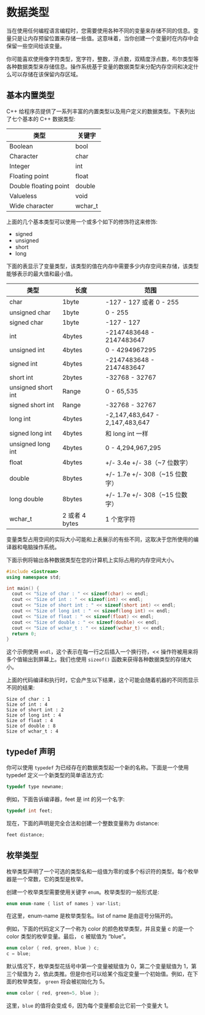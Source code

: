 # 数据类型

当在使用任何编程语言编程时，您需要使用各种不同的变量来存储不同的信息。变量只是让内存预留位置来存储一些值。这意味着，当你创建一个变量时在内存中会保留一些空间给该变量。

你可能喜欢使用像字符类型，宽字符，整数，浮点数，双精度浮点数，布尔类型等各种数据类型来存储信息。操作系统基于变量的数据类型来分配内存空间和决定什么可以存储在该保留内存区域。

## 基本内置类型

C++ 给程序员提供了一系列丰富的内置类型以及用户定义的数据类型。下表列出了七个基本的 C++ 数据类型:

| 类型                  | 关键字  |
| --------------------- | ------- |
| Boolean               | bool    |
| Character             | char    |
| Integer               | int     |
| Floating point        | float   |
| Double floating point | double  |
| Valueless             | void    |
| Wide character        | wchar_t |

上面的几个基本类型可以使用一个或多个如下的修饰符这来修饰:

- signed
- unsigned
- short
- long

下面的表显示了变量类型，该类型的值在内存中需要多少内存空间来存储，该类型能够表示的最大值和最小值。

| 类型               | 长度           | 范围                           |
| ------------------ | -------------- | ------------------------------ |
| char               | 1byte          | -127 - 127 或者 0 - 255        |
| unsigned char      | 1byte          | 0 - 255                        |
| signed char        | 1byte          | -127 - 127                     |
| int                | 4bytes         | -2147483648 - 2147483647       |
| unsigned int       | 4bytes         | 0 - 4294967295                 |
| signed int         | 4bytes         | -2147483648 - 2147483647       |
| short int          | 2bytes         | -32768 - 32767                 |
| unsigned short int | Range          | 0 - 65,535                     |
| signed short int   | Range          | -32768 - 32767                 |
| long int           | 4bytes         | -2,147,483,647 - 2,147,483,647 |
| signed long int    | 4bytes         | 和 long int 一样               |
| unsigned long int  | 4bytes         | 0 - 4,294,967,295              |
| float              | 4bytes         | +/- 3.4e +/- 38（~7 位数字）    |
| double             | 8bytes         | +/- 1.7e +/- 308（~15 位数字）  |
| long double        | 8bytes         | +/- 1.7e +/- 308（~15 位数字）  |
| wchar_t            | 2 或者 4 bytes | 1 个宽字符                     |

变量类型占用空间的实际大小可能和上表展示的有些不同，这取决于您所使用的编译器和电脑操作系统。

下面示例将输出各种数据类型在您的计算机上实际占用的内存空间大小。

```c++
#include <iostream>
using namespace std;

int main() {
  cout << "Size of char : " << sizeof(char) << endl;
  cout << "Size of int : " << sizeof(int) << endl;
  cout << "Size of short int : " << sizeof(short int) << endl;
  cout << "Size of long int : " << sizeof(long int) << endl;
  cout << "Size of float : " << sizeof(float) << endl;
  cout << "Size of double : " << sizeof(double) << endl;
  cout << "Size of wchar_t : " << sizeof(wchar_t) << endl;
  return 0;
}
```

这个示例使用 `endl`，这个表示在每一行之后插入一个换行符，<< 操作符被用来将多个值输出到屏幕上。我们也使用 `sizeof()` 函数来获得各种数据类型的存储大小。

上面的代码编译和执行时，它会产生以下结果，这个可能会随着机器的不同而显示不同的结果:

```
Size of char : 1
Size of int : 4
Size of short int : 2
Size of long int : 4
Size of float : 4
Size of double : 8
Size of wchar_t : 4
```

## typedef 声明

你可以使用 `typedef` 为已经存在的数据类型起一个新的名称。下面是一个使用 typedef 定义一个新类型的简单语法方式:

```c++
typedef type newname;
```

例如，下面告诉编译器，feet 是 int 的另一个名字:

```c++
typedef int feet;
```

现在，下面的声明是完全合法和创建一个整数变量称为 distance:

```c++
feet distance;
```

## 枚举类型

枚举类型声明了一个可选的类型名和一组值为零的或多个标识符的类型。每个枚举器是一个常数，它的类型是枚举。

创建一个枚举类型需要使用关键字 `enum`。枚举类型的一般形式是:

```c++
enum enum-name { list of names } var-list;
```

在这里，enum-name 是枚举类型名。list of name 是由逗号分隔开的。

例如，下面的代码定义了一个称为 color 的颜色枚举类型，并且变量 c 的是一个 color 类型的枚举变量。最后， c 被赋值为 “blue”。

```c++
enum color { red, green, blue } c;
c = blue;
```

默认情况下，枚举类型花括号中第一个变量被赋值为 0，第二个变量赋值为 1，第三个赋值为 2，依此类推。但是你也可以给某个指定变量一个初始值。例如，在下面的枚举类型， `green` 将会被初始化为 5。

```c++
enum color { red, green=5, blue };
```

这里，`blue` 的值将会变成 6，因为每个变量都会比它前一个变量大 1。